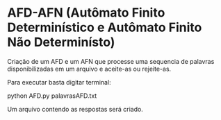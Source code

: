 # AFD-AFN (Autômato Finito Determinístico e Autômato Finito Não Determinísto)
Criação de um AFD e um AFN que processe uma sequencia de palavras disponibilizadas em um arquivo e aceite-as ou rejeite-as.

Para executar basta digitar terminal:
  
  python AFD.py palavrasAFD.txt
  
  Um arquivo contendo as respostas será criado.

